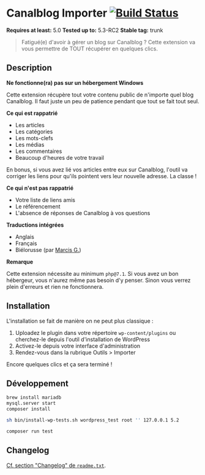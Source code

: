 # Canalblog Importer [![Build Status](https://travis-ci.org/oncletom/wp-canalblog-importer.svg?branch=master)](https://travis-ci.org/oncletom/wp-canalblog-importer)

**Requires at least:** 5.0
**Tested up to:** 5.3-RC2
**Stable tag:** trunk

> Fatigué(e) d'avoir à gérer un blog sur Canalblog ?
Cette extension va vous permettre de TOUT récupérer en quelques clics.


## Description ##

**Ne fonctionne(ra) pas sur un hébergement Windows**

Cette extension récupère tout votre contenu public de n'importe quel blog Canalblog. Il faut juste un peu de patience pendant que tout se fait tout seul.

**Ce qui est rappatrié**

 * Les articles
 * Les catégories
 * Les mots-clefs
 * Les médias
 * Les commentaires
 * Beaucoup d'heures de votre travail

En bonus, si vous avez lié vos articles entre eux sur Canalblog, l'outil
va corriger les liens pour qu'ils pointent vers leur nouvelle adresse.
La classe !

**Ce qui n'est pas rappatrié**

 * Votre liste de liens amis
 * Le référencement
 * L'absence de réponses de Canalblog à vos questions


**Traductions intégrées**

* Anglais
* Français
* Biélorusse (par [Marcis G.](http://pc.de/))

**Remarque**

Cette extension nécessite au minimum `php@7.1`. Si vous avez un bon hébergeur,
vous n'aurez même pas besoin d'y penser.
Sinon vous verrez plein d'erreurs et rien ne fonctionnera.

## Installation ##

L'installation se fait de manière on ne peut plus classique :

1. Uploadez le plugin dans votre répertoire `wp-content/plugins` ou cherchez-le depuis l'outil d'installation de WordPress
1. Activez-le depuis votre interface d'administration
1. Rendez-vous dans la rubrique Outils > Importer

Encore quelques clics et ça sera terminé !

## Développement

```bash
brew install mariadb
mysql.server start
composer install

sh bin/install-wp-tests.sh wordpress_test root '' 127.0.0.1 5.2
```

```bash
composer run test
```

## Changelog ##

[Cf. section "Changelog" de `readme.txt`](readme.txt).
